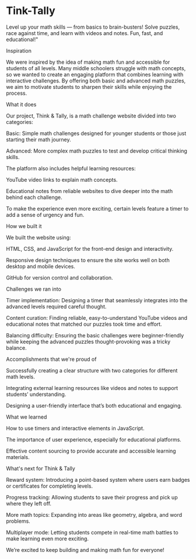 # Tink-Tally
Level up your math skills — from basics to brain-busters! Solve puzzles, race against time, and learn with videos and notes. Fun, fast, and educational!"

Inspiration

We were inspired by the idea of making math fun and accessible for students of all levels. Many middle schoolers struggle with math concepts, so we wanted to create an engaging platform that combines learning with interactive challenges. By offering both basic and advanced math puzzles, we aim to motivate students to sharpen their skills while enjoying the process.

What it does

Our project, Think & Tally, is a math challenge website divided into two categories:

Basic: Simple math challenges designed for younger students or those just starting their math journey.

Advanced: More complex math puzzles to test and develop critical thinking skills.

The platform also includes helpful learning resources:

YouTube video links to explain math concepts.

Educational notes from reliable websites to dive deeper into the math behind each challenge.

To make the experience even more exciting, certain levels feature a timer to add a sense of urgency and fun.

How we built it

We built the website using:

HTML, CSS, and JavaScript for the front-end design and interactivity.

Responsive design techniques to ensure the site works well on both desktop and mobile devices.

GitHub for version control and collaboration.

Challenges we ran into

Timer implementation: Designing a timer that seamlessly integrates into the advanced levels required careful thought.

Content curation: Finding reliable, easy-to-understand YouTube videos and educational notes that matched our puzzles took time and effort.

Balancing difficulty: Ensuring the basic challenges were beginner-friendly while keeping the advanced puzzles thought-provoking was a tricky balance.

Accomplishments that we're proud of

Successfully creating a clear structure with two categories for different math levels.

Integrating external learning resources like videos and notes to support students’ understanding.

Designing a user-friendly interface that’s both educational and engaging.

What we learned

How to use timers and interactive elements in JavaScript.

The importance of user experience, especially for educational platforms.

Effective content sourcing to provide accurate and accessible learning materials.

What's next for Think & Tally

Reward system: Introducing a point-based system where users earn badges or certificates for completing levels.

Progress tracking: Allowing students to save their progress and pick up where they left off.

More math topics: Expanding into areas like geometry, algebra, and word problems.

Multiplayer mode: Letting students compete in real-time math battles to make learning even more exciting.

We’re excited to keep building and making math fun for everyone!


